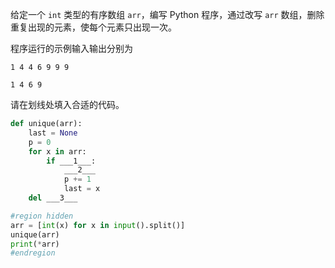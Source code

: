 给定一个 `int` 类型的有序数组 `arr`，编写 Python 程序，通过改写 `arr` 数组，删除重复出现的元素，使每个元素只出现一次。

程序运行的示例输入输出分别为
```input
1 4 4 6 9 9 9
```
```output
1 4 6 9
```

请在划线处填入合适的代码。
```py
def unique(arr):
    last = None
    p = 0
    for x in arr:
        if ___1___:
            ___2___
            p += 1
            last = x
    del ___3___

#region hidden
arr = [int(x) for x in input().split()]
unique(arr)
print(*arr)
#endregion
```

<!-- testcases
-1 -1 4 4 12 12 12 12 15

-1 4 12 15

6 6 6 19 43 43 2022 2022 2022 2022

6 19 43 2022
-->
